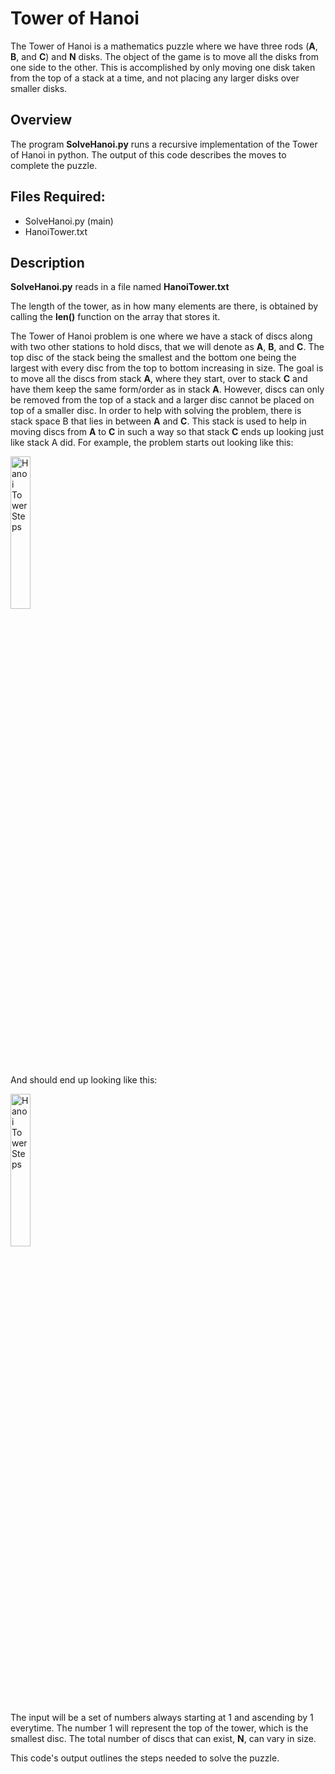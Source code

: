 # Tower of Hanoi
The Tower of Hanoi is a mathematics puzzle where we have three rods (**A**, **B**, and **C**) and **N** disks. The object of the game is to move all the disks from one side to the other. This is accomplished by only moving one disk taken from the top of a stack at a time, and not placing any larger disks over smaller disks. 

## Overview
The program **SolveHanoi.py** runs a recursive implementation of the Tower of Hanoi in python. The output of this code describes the moves to complete the puzzle. 

## Files Required:
- SolveHanoi.py (main)
- HanoiTower.txt

## Description
**SolveHanoi.py** reads in a file named **HanoiTower.txt**

The length of the tower, as in how many elements are there, is obtained by  calling  the  **len()** function on the array that stores it. 

The Tower of Hanoi problem is one where we have a stack of discs along with two other stations 
to hold discs, that we will denote as **A**, **B**, and **C**. The top disc of the stack being the smallest and 
the bottom one being the largest with every disc from the top to bottom increasing in size. The 
goal is to move all the discs from stack **A**, where they start, over to stack **C** and have them keep 
the same form/order as in stack **A**. However, discs can only be removed from the top of a stack 
and a larger disc cannot be placed on top of a smaller disc. In order to help with solving the 
problem, there is stack space B that lies in between **A** and **C**. This stack is used to help in moving 
discs from **A** to **C** in such a way so  that  stack  **C**  ends up  looking  just like stack A did. For 
example, the problem starts out looking like this: 

<img src="https://i.imgur.com/iefhvrf.png" height="25%" width="25%" alt="Hanoi Tower Steps"/>

And should end up looking like this: 

<img src="https://i.imgur.com/ipdFP9m.png" height="25%" width="25%" alt="Hanoi Tower Steps"/>

The  input  will  be  a  set  of  numbers  always  starting  at  1  and  ascending  by  1  everytime.  The 
number 1 will represent the top of the tower, which is the smallest disc. The total number of discs that can exist, **N**, can vary in size.

This code's output outlines the steps needed to solve the puzzle.
